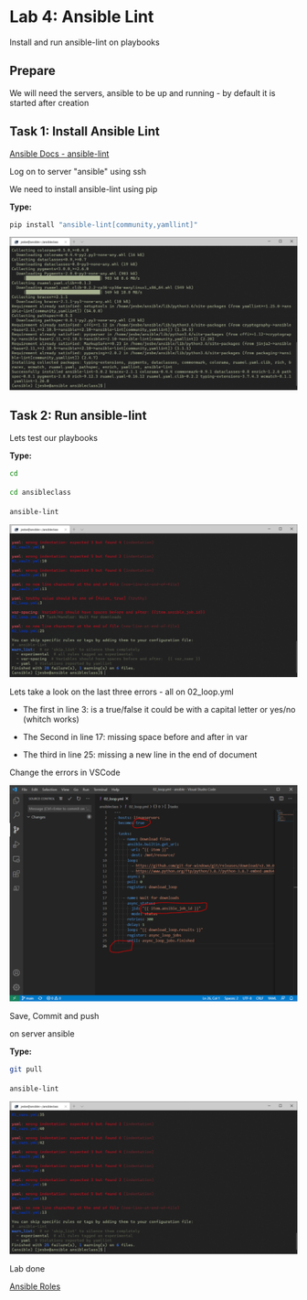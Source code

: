 # Lab 4: Ansible Lint

Install and run ansible-lint on playbooks

## Prepare

We will need the servers, ansible to be up and running - by default it is started after creation

## Task 1: Install Ansible Lint

[Ansible Docs - ansible-lint](https://ansible-lint.readthedocs.io/en/latest/)

Log on to server "ansible" using ssh

We need to install ansible-lint using pip

__Type:__

```bash
pip install "ansible-lint[community,yamllint]"
```

![Alt text](pics/001_install_ansible_lint.png?raw=true "install ansible lint")

## Task 2: Run ansible-lint

Lets test our playbooks

__Type:__

```bash
cd

cd ansibleclass

ansible-lint

```

![Alt text](pics/002_run_ansible_lint.png?raw=true "run ansible lint")

Lets take a look on the last three errors - all on 02_loop.yml

* The first in line 3: is a true/false it could be with a capital letter or yes/no (whitch works)

* The Second in line 17: missing space before and after in var

* The third in line 25: missing a new line in the end of document

Change the errors in VSCode

![Alt text](pics/003_ansible_lint_correct.png?raw=true "ansible lint corrections")

Save, Commit and push

on server ansible

__Type:__

```bash
git pull

ansible-lint

```

![Alt text](pics/004_ansible_lint_second.png?raw=true "ansible lint second runs")


Lab done

[Ansible Roles](../lab05/lab5.md)